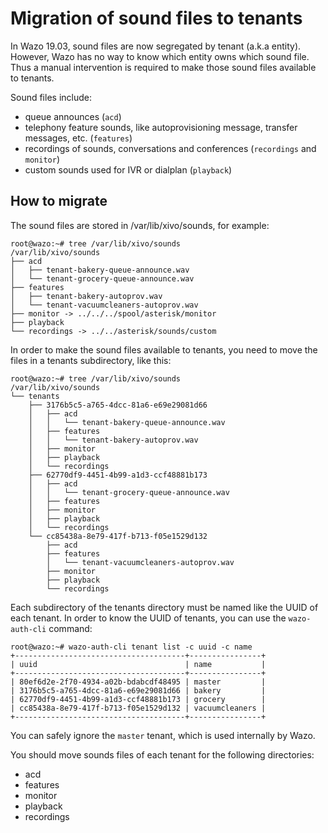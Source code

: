 # Migration of sound files to tenants

In Wazo 19.03, sound files are now segregated by tenant (a.k.a entity).
However, Wazo has no way to know which entity owns which sound file.
Thus a manual intervention is required to make those sound files
available to tenants.

Sound files include:

  - queue announces (`acd`)
  - telephony feature sounds, like autoprovisioning message, transfer
    messages, etc. (`features`)
  - recordings of sounds, conversations and conferences (`recordings`
    and `monitor`)
  - custom sounds used for IVR or dialplan (`playback`)

## How to migrate

The sound files are stored in
<span data-role="file">/var/lib/xivo/sounds</span>, for example:

``` sourceCode shell
root@wazo:~# tree /var/lib/xivo/sounds
/var/lib/xivo/sounds
├── acd
│   ├── tenant-bakery-queue-announce.wav
│   └── tenant-grocery-queue-announce.wav
├── features
│   ├── tenant-bakery-autoprov.wav
│   └── tenant-vacuumcleaners-autoprov.wav
├── monitor -> ../../../spool/asterisk/monitor
├── playback
└── recordings -> ../../asterisk/sounds/custom
```

In order to make the sound files available to tenants, you need to move
the files in a <span data-role="file">tenants</span> subdirectory, like
this:

``` sourceCode shell
root@wazo:~# tree /var/lib/xivo/sounds
/var/lib/xivo/sounds
└── tenants
    ├── 3176b5c5-a765-4dcc-81a6-e69e29081d66
    │   ├── acd
    │   │   └── tenant-bakery-queue-announce.wav
    │   ├── features
    │   │   └── tenant-bakery-autoprov.wav
    │   ├── monitor
    │   ├── playback
    │   └── recordings
    ├── 62770df9-4451-4b99-a1d3-ccf48881b173
    │   ├── acd
    │   │   └── tenant-grocery-queue-announce.wav
    │   ├── features
    │   ├── monitor
    │   ├── playback
    │   └── recordings
    └── cc85438a-8e79-417f-b713-f05e1529d132
        ├── acd
        ├── features
        │   └── tenant-vacuumcleaners-autoprov.wav
        ├── monitor
        ├── playback
        └── recordings
```

Each subdirectory of the <span data-role="file">tenants</span> directory
must be named like the UUID of each tenant. In order to know the UUID of
tenants, you can use the `wazo-auth-cli` command:

``` sourceCode shell
root@wazo:~# wazo-auth-cli tenant list -c uuid -c name
+--------------------------------------+----------------+
| uuid                                 | name           |
+--------------------------------------+----------------+
| 80ef6d2e-2f70-4934-a02b-bdabcdf48495 | master         |
| 3176b5c5-a765-4dcc-81a6-e69e29081d66 | bakery         |
| 62770df9-4451-4b99-a1d3-ccf48881b173 | grocery        |
| cc85438a-8e79-417f-b713-f05e1529d132 | vacuumcleaners |
+--------------------------------------+----------------+
```

You can safely ignore the `master` tenant, which is used internally by
Wazo.

You should move sounds files of each tenant for the following
directories:

  - <span data-role="file">acd</span>
  - <span data-role="file">features</span>
  - <span data-role="file">monitor</span>
  - <span data-role="file">playback</span>
  - <span data-role="file">recordings</span>
